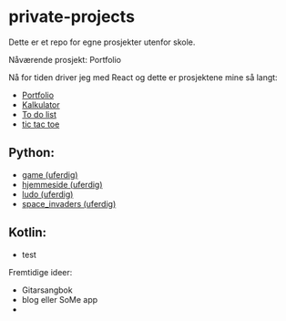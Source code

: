 # private-projects
Dette er et repo for egne prosjekter utenfor skole.

Nåværende prosjekt: Portfolio

Nå for tiden driver jeg med React og dette er prosjektene mine så langt:
- [Portfolio](koding/javascript/portfolio)
- [Kalkulator](koding/javascript/calculator)
- [To do list](koding/javascript/todo-list)
- [tic tac toe](koding/javascript/tic-tac-toe)

## Python:
- [game (uferdig)](koding/python/game)
- [hjemmeside (uferdig)](koding/python/hjemmeside)
- [ludo (uferdig)](koding/python/ludo)
- [space_invaders (uferdig)](koding/python/space_invaders)

## Kotlin:
- test

Fremtidige ideer:
- Gitarsangbok
- blog eller SoMe app
- 
